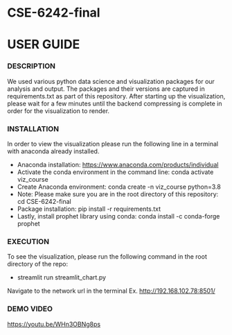 # CSE-6242-final

# USER GUIDE 
### DESCRIPTION 
We used various python data science and visualization packages for our analysis and output. The packages and their versions are captured in requirements.txt as part of this repository. 
After starting up the visualization, please wait for a few minutes until the backend compressing is complete in order for the visualization to render.
 

### INSTALLATION 
In order to view the visualization please run the following line in a terminal with anaconda already installed.
- Anaconda installation: https://www.anaconda.com/products/individual
- Activate the conda environment in the command line: conda activate viz_course
- Create Anaconda environment: conda create -n viz_course python=3.8
- Note: Please make sure you are in the root directory of this repository: cd CSE-6242-final
- Package installation: pip install -r requirements.txt
- Lastly, install prophet library using conda: conda install -c conda-forge prophet


### EXECUTION 
To see the visualization, please run the following command in the root directory of the repo:
- streamlit run streamlit_chart.py

Navigate to the network url in the terminal
Ex. http://192.168.102.78:8501/
 
### DEMO VIDEO 
https://youtu.be/WHn3OBNg8ps